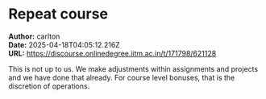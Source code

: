 # Repeat course

**Author:** carlton  
**Date:** 2025-04-18T04:05:12.216Z  
**URL:** https://discourse.onlinedegree.iitm.ac.in/t/171798/621128

This is not up to us. We make adjustments within assignments and projects and we have done that already. For course level bonuses, that is the discretion of operations.
